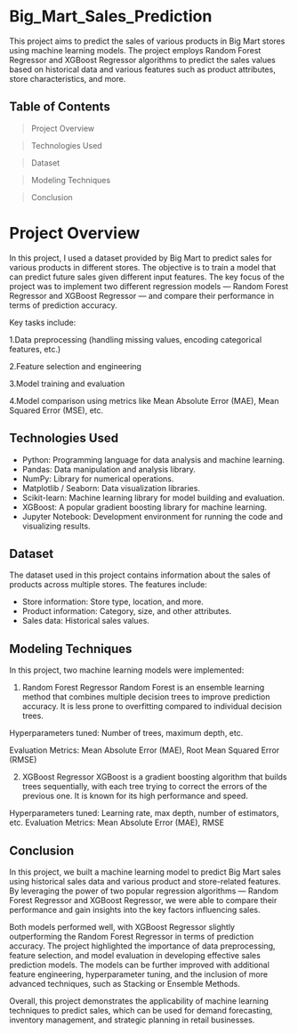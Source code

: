 # Big_Mart_Sales_Prediction



This project aims to predict the sales of various products in Big Mart stores using machine learning models. The project employs Random Forest Regressor and XGBoost Regressor algorithms to predict the sales values based on historical data and various features such as product attributes, store characteristics, and more.

## Table of Contents
> Project Overview

> Technologies Used

> Dataset

> Modeling Techniques

> Conclusion

# Project Overview

In this project, I used a dataset provided by Big Mart to predict sales for various products in different stores. The objective is to train a model that can predict future sales given different input features. The key focus of the project was to implement two different regression models — Random Forest Regressor and XGBoost Regressor — and compare their performance in terms of prediction accuracy.

Key tasks include:

1.Data preprocessing (handling missing values, encoding categorical features, etc.)

2.Feature selection and engineering

3.Model training and evaluation
   
4.Model comparison using metrics like Mean Absolute Error (MAE), Mean Squared Error (MSE), etc.

## Technologies Used

- Python: Programming language for data analysis and machine learning.
- Pandas: Data manipulation and analysis library.
- NumPy: Library for numerical operations.
- Matplotlib / Seaborn: Data visualization libraries.
- Scikit-learn: Machine learning library for model building and evaluation.
- XGBoost: A popular gradient boosting library for machine learning.
- Jupyter Notebook: Development environment for running the code and visualizing results.

## Dataset

The dataset used in this project contains information about the sales of products across multiple stores. The features include:
- Store information: Store type, location, and more.
- Product information: Category, size, and other attributes.
- Sales data: Historical sales values.

## Modeling Techniques

In this project, two machine learning models were implemented:

1. Random Forest Regressor
Random Forest is an ensemble learning method that combines multiple decision trees to improve prediction accuracy. It is less prone to overfitting compared to individual decision trees.

Hyperparameters tuned: Number of trees, maximum depth, etc.

Evaluation Metrics: Mean Absolute Error (MAE), Root Mean Squared Error (RMSE)

2. XGBoost Regressor
XGBoost is a gradient boosting algorithm that builds trees sequentially, with each tree trying to correct the errors of the previous one. It is known for its high performance and speed.

Hyperparameters tuned: Learning rate, max depth, number of estimators, etc.
Evaluation Metrics: Mean Absolute Error (MAE), RMSE

## Conclusion

In this project, we built a machine learning model to predict Big Mart sales using historical sales data and various product and store-related features. By leveraging the power of two popular regression algorithms — Random Forest Regressor and XGBoost Regressor, we were able to compare their performance and gain insights into the key factors influencing sales.

Both models performed well, with XGBoost Regressor slightly outperforming the Random Forest Regressor in terms of prediction accuracy.
The project highlighted the importance of data preprocessing, feature selection, and model evaluation in developing effective sales prediction models.
The models can be further improved with additional feature engineering, hyperparameter tuning, and the inclusion of more advanced techniques, such as Stacking or Ensemble Methods.

Overall, this project demonstrates the applicability of machine learning techniques to predict sales, which can be used for demand forecasting, inventory management, and strategic planning in retail businesses.
















